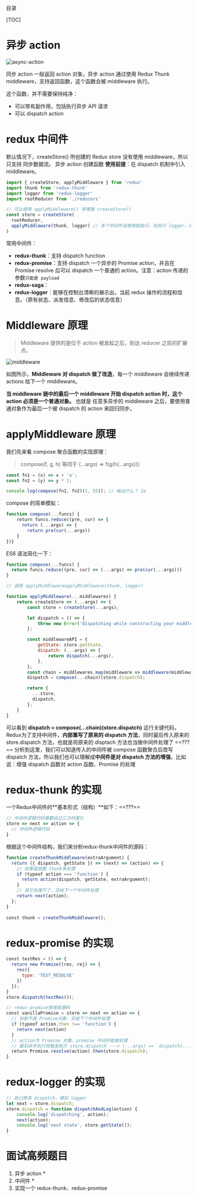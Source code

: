 目录

[TOC]

# 异步 action
![async-action](https://user-images.githubusercontent.com/22387652/85961201-67e10d00-b9db-11ea-8bb7-83e94ae68e6f.png)



同步 action 一般返回 action 对象，异步 action 通过使用 Redux Thunk middleware，支持返回函数，这个函数会被 middleware 执行。

这个函数，并不需要保持纯净：
- 可以带有副作用，包括执行异步 API 请求
- 可以 dispatch action




# redux 中间件

默认情况下，createStore() 所创建的 Redux store 没有使用 middleware，所以只支持 同步数据流。
异步 action 创建函数 **使用前提**：在 dispatch 机制中引入  middleware。
```js
import { createStore, applyMiddleware } from 'redux'
import thunk from 'redux-thunk'
import logger from 'redux-logger'
import rootReducer from './reducers'

// 可以使用 applyMiddleware() 来增强 createStore()
const store = createStore(
  rootReducer,
  applyMiddleware(thunk, logger) // 多个中间件会按倒叙执行，先执行 logger，再执行 thunk
)
```


常用中间件：
- **redux-thunk**：支持 dispatch function
- **redux-promise**：支持 dispatch 一个异步的 Promise action，并且在 Promise resolve 后可以 dispatch 一个普通的 action。注意：action 传递的参数`只能是 payload`
- **redux-saga**：
- **redux-logger**：能够在控制台清晰的展示出，当前 redux 操作的流程和信息。（原有状态、派发信息、修改后的状态信息）


# Middleware 原理
> Middleware 提供的是位于 action 被发起之后，到达 reducer 之前的扩展点。

![middleware](https://user-images.githubusercontent.com/22387652/85962710-b7780680-b9e4-11ea-96c0-88fc2d09798c.png)

如图所示，**Middleware 对 dispatch 做了改造**，每一个 middleware 会继续传递 actions 给下一个 middleware。

**当 middleware 链中的最后一个 middleware 开始 dispatch action 时，这个 action 必须是一个普通对象。** 也就是 任意多异步的 middleware 之后，要使用普通对象作为最后一个被 dispatch 的 action 来回归同步。



# applyMiddleware 原理
我们先来看 compose 聚合函数的实现原理：
> compose(f, g, h) 等同于 (...args) => f(g(h(...args)))
```js
const fn1 = (x) => x + 'a';
const fn2 = (y) => y * 2;

console.log(compose(fn1, fn2)(1, 55)); // 输出什么？ 2a
```
compose 的简单模拟：
```js
function compose(...funcs) {
    return funcs.reduce((pre, cur) => { 
      return (...args) => { 
        return pre(cur(...args))        
    }    
})}
```
ES6 语法简化一下：
```js
function compose(...funcs) {
  return funcs.reduce((pre, cur) => (...args) => pre(cur(...args)))
}
```

```js
// 调用 applyMiddlewareapplyMiddleware(thunk, logger)

function applyMiddleware(...middlewares) {
    return createStore => (...args) => {
        const store = createStore(...args);

        let dispatch = () => {
            throw new Error('Dispatching while constructing your middleware is not allowed. ' + 'Other middleware would not be applied to this dispatch.')
        };

        const middlewareAPI = {
            getState: store.getState,
            dispatch: (...args) => {
                return dispatch(...args),
            },
        };
        const chain = middlewares.map(middleware => middleware(middlewareAPI));
        dispatch = compose(...chain)(store.dispatch);

        return {
          ...store,
          dispatch,
        };
    }
}
```
可以看到 **dispatch = compose(...chain)(store.dispatch)** 这行关键代码，Redux为了支持中间件，**内部重写了原来的 dispatch 方法**，同时最后传入原来的 store.dispatch 方法，也就是将原来的 disptach 方法也当做中间件处理了 ==???==
分析到这里，我们可以知道传入的中间件被 compose 函数聚合后改写 dispatch 方法，所以我们也可以理解成**中间件是对 dispatch 方法的增强**，比如说：增强 dispatch 函数对 action 函数、Promise 的处理


# redux-thunk 的实现
一个Redux中间件的**基本形式（结构）**如下：==???==
```js
// 中间件逻辑代码需要经过三次柯里化
store => next => action => {
  // 中间件逻辑代码
}
```
根据这个中间件结构，我们来分析redux-thunk中间件的源码：
```js
function createThunkMiddleware(extraArgument) {
  return ({ dispatch, getState }) => (next) => (action) => {  
    // 如果是函数 thunk来处理   
    if (typeof action === 'function') {      
      return action(dispatch, getState, extraArgument);    
    }    
    // 其它处理不了，交给下一个中间件处理   
    return next(action); 
  };
}
  
const thunk = createThunkMiddleware();
```

# redux-promise 的实现
```js
const testRes = () => {      
  return new Promise((res, rej) => {         
    res({              
      type: 'TEST_RESOLVE'          
    })      
  });  
}  
store.dispatch(testRes());

// redux-promise简易版源码
const vanillaPromise = store => next => action => {  
  // 判断不是 Promise对象，交给下个中间件处理 
  if (typeof action.then !== 'function') {  
    return next(action) 
  } 
  // action为 Promise 对象，promise 中间件能做处理
  // 最后异步执行完触发执行 store.dispatch ---> (...args) =>  dispatch(...args)
  return Promise.resolve(action).then(store.dispatch);
}
```

# redux-logger 的实现
```js
// 自己修改 dispatch，增加 logger
let next = store.dispatch;
store.dispatch = function dispatchAndLog(action) {
    console.log('dispatching', action);
    next(action);
    console.log('next state', store.getState());
}
```

# 面试高频题目
1. 异步 action *
2. 中间件 *
3. 实现一个 redux-thunk、redux-promise